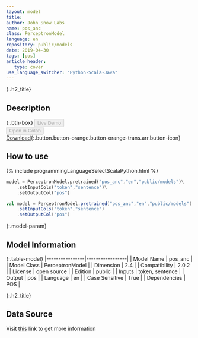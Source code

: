 ```yaml
---
layout: model
title: 
author: John Snow Labs
name: pos_anc
class: PerceptronModel
language: en
repository: public/models
date: 2019-04-30
tags: [pos]
article_header:
   type: cover
use_language_switcher: "Python-Scala-Java"
---
```


{:.h2_title}
## Description 




{:.btn-box}
<button class="button button-orange" disabled>Live Demo</button><br/><button class="button button-orange" disabled>Open in Colab</button><br/>[Download](https://s3.amazonaws.com/auxdata.johnsnowlabs.com/public/models/pos_anc_en_2.0.2_2.4_1556659930154.zip){:.button.button-orange.button-orange-trans.arr.button-icon}<br/>

## How to use 
<div class="tabs-box" markdown="1">

{% include programmingLanguageSelectScalaPython.html %}

```python
model = PerceptronModel.pretrained("pos_anc","en","public/models")\
	.setInputCols("token","sentence")\
	.setOutputCol("pos")
```

```scala
val model = PerceptronModel.pretrained("pos_anc","en","public/models")
	.setInputCols("token","sentence")
	.setOutputCol("pos")
```
</div>



{:.model-param}
## Model Information
{:.table-model}
|----------------|-----------------|
| Model Name     | pos_anc         |
| Model Class    | PerceptronModel |
| Dimension      | 2.4             |
| Compatibility  | 2.0.2           |
| License        | open source     |
| Edition        | public          |
| Inputs         | token, sentence |
| Output         | pos             |
| Language       | en              |
| Case Sensitive | True            |
| Dependencies   | POS             |




{:.h2_title}
## Data Source
  
Visit [this](https://github.com/JohnSnowLabs/spark-nlp/tree/master/src/main/scala/com/johnsnowlabs/nlp/annotators/pos/perceptron/PerceptronModel.scala) link to get more information

